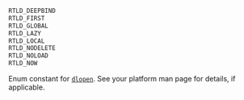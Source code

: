 ```julia
RTLD_DEEPBIND
RTLD_FIRST
RTLD_GLOBAL
RTLD_LAZY
RTLD_LOCAL
RTLD_NODELETE
RTLD_NOLOAD
RTLD_NOW
```

Enum constant for [`dlopen`](@ref). See your platform man page for details, if applicable.
